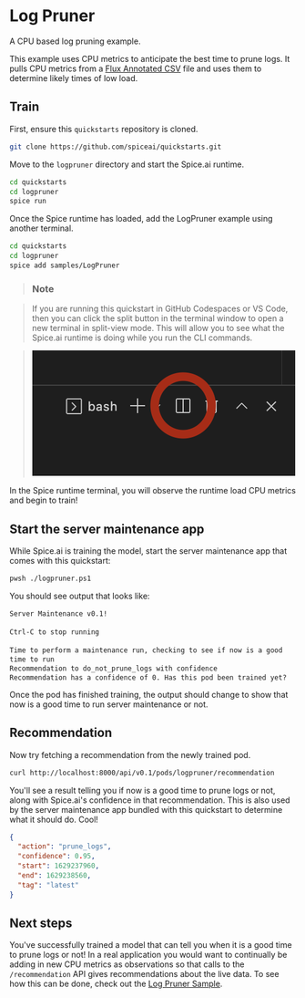 # Log Pruner

A CPU based log pruning example.

This example uses CPU metrics to anticipate the best time to prune logs. It pulls CPU metrics from a [Flux Annotated CSV](https://docs.influxdata.com/influxdb/cloud/reference/syntax/annotated-csv/) file and uses them to determine likely times of low load.

## Train

First, ensure this `quickstarts` repository is cloned.

```bash
git clone https://github.com/spiceai/quickstarts.git
```

Move to the `logpruner` directory and start the Spice.ai runtime.

```bash
cd quickstarts
cd logpruner
spice run
```

Once the Spice runtime has loaded, add the LogPruner example using another terminal.

```bash
cd quickstarts
cd logpruner
spice add samples/LogPruner
```

> ### Note

> If you are running this quickstart in GitHub Codespaces or VS Code, then you can click the split button in the terminal window to open a new terminal in split-view mode. This will allow you to see what the Spice.ai runtime is doing while you run the CLI commands.

> ![alt](/.imgs/split_terminal.png)

In the Spice runtime terminal, you will observe the runtime load CPU metrics and begin to train!

## Start the server maintenance app

While Spice.ai is training the model, start the server maintenance app that comes with this quickstart:

```bash
pwsh ./logpruner.ps1
```

You should see output that looks like:

```
Server Maintenance v0.1!

Ctrl-C to stop running

Time to perform a maintenance run, checking to see if now is a good time to run
Recommendation to do_not_prune_logs with confidence
Recommendation has a confidence of 0. Has this pod been trained yet?
```

Once the pod has finished training, the output should change to show that now is a good time to run server maintenance or not.

## Recommendation

Now try fetching a recommendation from the newly trained pod.

```bash
curl http://localhost:8000/api/v0.1/pods/logpruner/recommendation
```

You'll see a result telling you if now is a good time to prune logs or not, along with Spice.ai's confidence in that recommendation. This is also used by the server maintenance app bundled with this quickstart to determine what it should do. Cool!

```json
{
  "action": "prune_logs",
  "confidence": 0.95,
  "start": 1629237960,
  "end": 1629238560,
  "tag": "latest"
}
```

## Next steps

You've successfully trained a model that can tell you when it is a good time to prune logs or not! In a real application you would want to continually be adding in new CPU metrics as observations so that calls to the `/recommendation` API gives recommendations about the live data. To see how this can be done, check out the [Log Pruner Sample](https://github.com/spiceai/samples/blob/trunk/logpruner/README.md).
